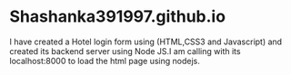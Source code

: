 # Shashanka391997.github.io


I have created a Hotel login form using (HTML,CSS3 and Javascript) and created its backend server using Node JS.I am calling with its localhost:8000 to load the html page using nodejs.
